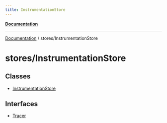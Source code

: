 ```yaml
---
title: InstrumentationStore
---
```


[**Documentation**](../../index.md)

***

[Documentation](../../index.md) / stores/InstrumentationStore

# stores/InstrumentationStore

## Classes

- [InstrumentationStore](classes/InstrumentationStore.md)

## Interfaces

- [Tracer](interfaces/Tracer.md)
